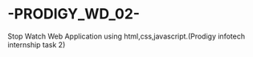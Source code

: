# -PRODIGY_WD_02-
Stop Watch Web Application using html,css,javascript.(Prodigy infotech internship task 2)
